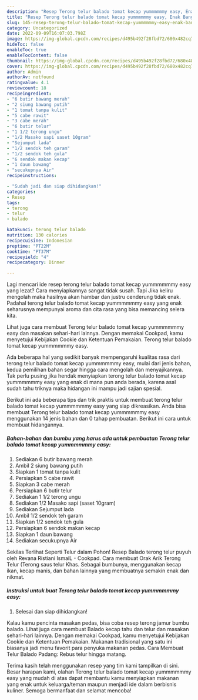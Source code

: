 ```yaml
---
description: "Resep Terong telur balado tomat kecap yummmmmmy easy, Enak Banget"
title: "Resep Terong telur balado tomat kecap yummmmmmy easy, Enak Banget"
slug: 145-resep-terong-telur-balado-tomat-kecap-yummmmmmy-easy-enak-banget
category: Uncategorized
date: 2022-09-09T16:07:03.798Z
image: https://img-global.cpcdn.com/recipes/d495b492f28fbd72/680x482cq70/terong-telur-balado-tomat-kecap-yummmmmmy-easy-foto-resep-utama.jpg
hideToc: false
enableToc: true
enableTocContent: false
thumbnail: https://img-global.cpcdn.com/recipes/d495b492f28fbd72/680x482cq70/terong-telur-balado-tomat-kecap-yummmmmmy-easy-foto-resep-utama.jpg
cover: https://img-global.cpcdn.com/recipes/d495b492f28fbd72/680x482cq70/terong-telur-balado-tomat-kecap-yummmmmmy-easy-foto-resep-utama.jpg
author: Admin
authorAv: notfound
ratingvalue: 4.1
reviewcount: 18
recipeingredient:
- "6 butir bawang merah"
- "2 siung bawang putih"
- "1 tomat tanpa kulit"
- "5 cabe rawit"
- "3 cabe merah"
- "6 butir telur"
- "1 1/2 terong ungu"
- "1/2 Masako sapi saset 10gram"
- "Sejumput lada"
- "1/2 sendok teh garam"
- "1/2 sendok teh gula"
- "6 sendok makan kecap"
- "1 daun bawang"
- "secukupnya Air"
recipeinstructions:

- "Sudah jadi dan siap dihidangkan!"
categories:
- Resep
tags:
- terong
- telur
- balado

katakunci: terong telur balado 
nutrition: 130 calories
recipecuisine: Indonesian
preptime: "PT22M"
cooktime: "PT37M"
recipeyield: "4"
recipecategory: Dinner

---
```



Lagi mencari ide resep terong telur balado tomat kecap yummmmmmy easy yang lezat? Cara menyiapkannya sangat tidak susah. Tapi Jika keliru mengolah maka hasilnya akan hambar dan justru cenderung tidak enak. Padahal terong telur balado tomat kecap yummmmmmy easy yang enak seharusnya mempunyai aroma dan cita rasa yang bisa memancing selera kita.


Lihat juga cara membuat Terong telur balado tomat kecap yummmmmmy easy dan masakan sehari-hari lainnya. Dengan memakai Cookpad, kamu menyetujui Kebijakan Cookie dan Ketentuan Pemakaian. Terong telur balado tomat kecap yummmmmmy easy.

Ada beberapa hal yang sedikit banyak mempengaruhi kualitas rasa dari terong telur balado tomat kecap yummmmmmy easy, mulai dari jenis bahan, kedua pemilihan bahan segar hingga cara mengolah dan menyajikannya. Tak perlu pusing jika hendak menyiapkan terong telur balado tomat kecap yummmmmmy easy yang enak di mana pun anda berada, karena asal sudah tahu triknya maka hidangan ini mampu jadi sajian spesial.


Berikut ini ada beberapa tips dan trik praktis untuk membuat terong telur balado tomat kecap yummmmmmy easy yang siap dikreasikan. Anda bisa membuat Terong telur balado tomat kecap yummmmmmy easy menggunakan 14 jenis bahan dan 0 tahap pembuatan. Berikut ini cara untuk membuat hidangannya.

<!--inarticleads1-->

##### Bahan-bahan dan bumbu yang harus ada untuk pembuatan Terong telur balado tomat kecap yummmmmmy easy:

1. Sediakan 6 butir bawang merah
1. Ambil 2 siung bawang putih
1. Siapkan 1 tomat tanpa kulit
1. Persiapkan 5 cabe rawit
1. Siapkan 3 cabe merah
1. Persiapkan 6 butir telur
1. Sediakan 1 1/2 terong ungu
1. Sediakan 1/2 Masako sapi (saset 10gram)
1. Sediakan Sejumput lada
1. Ambil 1/2 sendok teh garam
1. Siapkan 1/2 sendok teh gula
1. Persiapkan 6 sendok makan kecap
1. Siapkan 1 daun bawang
1. Sediakan secukupnya Air


Sekilas Terlihat Seperti Telur dalam Pohon! Resep Balado terong telur puyuh oleh Revana Ristiani IsmaiL - Cookpad. Cara membuat Orak Arik Terong Telur (Terong saus telur Khas. Sebagai bumbunya, menggunakan kecap ikan, kecap manis, dan bahan lainnya yang membuatnya semakin enak dan nikmat. 

<!--inarticleads2-->

##### Instruksi untuk buat Terong telur balado tomat kecap yummmmmmy easy:


1. Selesai dan siap dihidangkan!

Kalau kamu pencinta masakan pedas, bisa coba resep terong jamur bumbu balado. Lihat juga cara membuat Balado kecap tahu dan telur dan masakan sehari-hari lainnya. Dengan memakai Cookpad, kamu menyetujui Kebijakan Cookie dan Ketentuan Pemakaian. Makanan tradisional yang satu ini biasanya jadi menu favorit para penyuka makanan pedas. Cara Membuat Telur Balado Padang: Rebus telur hingga matang. 

Terima kasih telah menggunakan resep yang tim kami tampilkan di sini. Besar harapan kami, olahan Terong telur balado tomat kecap yummmmmmy easy yang mudah di atas dapat membantu kamu menyiapkan makanan yang enak untuk keluarga/teman maupun menjadi ide dalam berbisnis kuliner. Semoga bermanfaat dan selamat mencoba!
